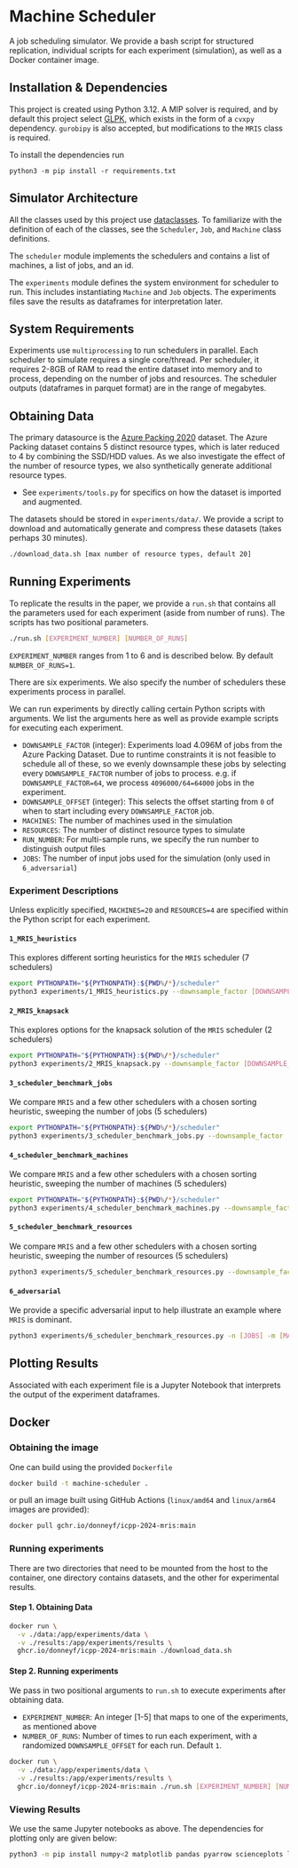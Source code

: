 # Machine Scheduler

A job scheduling simulator. We provide a bash script for structured replication, individual scripts for each experiment (simulation), as well as a Docker container image.

## Installation & Dependencies

This project is created using Python 3.12. A MIP solver is required, and by default this project select [GLPK](https://www.gnu.org/software/glpk/), which exists in the form of a `cvxpy` dependency. `gurobipy` is also accepted, but modifications to the `MRIS` class is required.

To install the dependencies run

```
python3 -m pip install -r requirements.txt
```

## Simulator Architecture

All the classes used by this project use [dataclasses](https://docs.python.org/3/library/dataclasses.html). To familiarize with the definition of each of the classes, see the `Scheduler`, `Job`, and `Machine` class definitions.

The `scheduler` module implements the schedulers and contains a list of machines, a list of jobs, and an id.

The `experiments` module defines the system environment for scheduler to run. This includes instantiating `Machine` and `Job` objects. The experiments files save the results as dataframes for interpretation later.

## System Requirements

Experiments use `multiprocessing` to run schedulers in parallel. Each scheduler to simulate requires a single core/thread. Per scheduler, it requires 2-8GB of RAM to read the entire dataset into memory and to process, depending on the number of jobs and resources. The scheduler outputs (dataframes in parquet format) are in the range of megabytes.

## Obtaining Data

The primary datasource is the [Azure Packing 2020](https://github.com/Azure/AzurePublicDataset/blob/master/AzureTracesForPacking2020.md) dataset. The Azure Packing dataset contains 5 distinct resource types, which is later reduced to 4 by combining the SSD/HDD values. As we also investigate the effect of the number of resource types, we also synthetically generate additional resource types. 
- See `experiments/tools.py` for specifics on how the dataset is imported and augmented.

The datasets should be stored in `experiments/data/`. We provide a script to download and automatically generate and compress these datasets (takes perhaps 30 minutes).

```bash
./download_data.sh [max number of resource types, default 20]
```

## Running Experiments

To replicate the results in the paper, we provide a `run.sh` that contains all the parameters used for each experiment (aside from number of runs). The scripts has two positional parameters.

```bash
./run.sh [EXPERIMENT_NUMBER] [NUMBER_OF_RUNS]
```

`EXPERIMENT_NUMBER` ranges from 1 to 6 and is described below. By default `NUMBER_OF_RUNS=1`.

There are six experiments. We also specify the number of schedulers these experiments process in parallel.

We can run experiments by directly calling certain Python scripts with arguments. We list the arguments here as well as provide example scripts for executing each experiment.

- `DOWNSAMPLE_FACTOR` (integer): Experiments load 4.096M of jobs from the Azure Packing Dataset. Due to runtime constraints it is not feasible to schedule all of these, so we evenly downsample these jobs by selecting every `DOWNSAMPLE_FACTOR` number of jobs to process. e.g. if `DOWNSAMPLE_FACTOR=64`, we process `4096000/64=64000` jobs in the experiment.
- `DOWNSAMPLE_OFFSET` (integer): This selects the offset starting from `0` of when to start including every `DOWNSAMPLE_FACTOR` job.
- `MACHINES`: The number of machines used in the simulation
- `RESOURCES`: The number of distinct resource types to simulate
- `RUN_NUMBER`: For multi-sample runs, we specify the run number to distinguish output files
- `JOBS`: The number of input jobs used for the simulation (only used in `6_adversarial`)

### Experiment Descriptions

Unless explicitly specified, `MACHINES=20` and `RESOURCES=4` are specified within the Python script for each experiment.

#### `1_MRIS_heuristics`

This explores different sorting heuristics for the `MRIS` scheduler (7 schedulers)

```bash
export PYTHONPATH="${PYTHONPATH}:${PWD%/*}/scheduler"
python3 experiments/1_MRIS_heuristics.py --downsample_factor [DOWNSAMPLE_FACTOR] --downsample_offset [DOWNSAMPLE_OFFSET] --run [RUN_NUMBER]
```

#### `2_MRIS_knapsack`

This explores options for the knapsack solution of the `MRIS` scheduler (2 schedulers)

```bash
export PYTHONPATH="${PYTHONPATH}:${PWD%/*}/scheduler"
python3 experiments/2_MRIS_knapsack.py --downsample_factor [DOWNSAMPLE_FACTOR] --downsample_offset [DOWNSAMPLE_OFFSET] --run [RUN_NUMBER]
```

#### `3_scheduler_benchmark_jobs`

We compare `MRIS` and a few other schedulers with a chosen sorting heuristic, sweeping the number of jobs (5 schedulers)

```bash
export PYTHONPATH="${PYTHONPATH}:${PWD%/*}/scheduler"
python3 experiments/3_scheduler_benchmark_jobs.py --downsample_factor [DOWNSAMPLE_FACTOR] --downsample_offset [DOWNSAMPLE_OFFSET] --run [RUN_NUMBER]
```

#### `4_scheduler_benchmark_machines`

We compare `MRIS` and a few other schedulers with a chosen sorting heuristic, sweeping the number of machines (5 schedulers)

```bash
export PYTHONPATH="${PYTHONPATH}:${PWD%/*}/scheduler"
python3 experiments/4_scheduler_benchmark_machines.py --downsample_factor [DOWNSAMPLE_FACTOR] --downsample_offset [DOWNSAMPLE_OFFSET] --run [RUN_NUMBER] -m [MACHINES]
```

#### `5_scheduler_benchmark_resources`

We compare `MRIS` and a few other schedulers with a chosen sorting heuristic, sweeping the number of resources (5 schedulers)

```bash
python3 experiments/5_scheduler_benchmark_resources.py --downsample_factor [DOWNSAMPLE_FACTOR] --downsample_offset [DOWNSAMPLE_OFFSET] --run [RUN_NUMBER] -r [RESOURCES]
```

#### `6_adversarial`

We provide a specific adversarial input to help illustrate an example where `MRIS` is dominant.

```bash
python3 experiments/6_scheduler_benchmark_resources.py -n [JOBS] -m [MACHINES] --run [RUN_NUMBER] -r [RESOURCES]
```

## Plotting Results

Associated with each experiment file is a Jupyter Notebook that interprets the output of the experiment dataframes.


## Docker

### Obtaining the image

One can build using the provided `Dockerfile`

```bash
docker build -t machine-scheduler .
```

or pull an image built using GitHub Actions (`linux/amd64` and `linux/arm64` images are provided):

```bash
docker pull gchr.io/donneyf/icpp-2024-mris:main
```

### Running experiments

There are two directories that need to be mounted from the host to the container, one directory contains datasets, and the other for experimental results.

#### Step 1. Obtaining Data

```bash
docker run \
  -v ./data:/app/experiments/data \
  -v ./results:/app/experiments/results \
  ghcr.io/donneyf/icpp-2024-mris:main ./download_data.sh
```

#### Step 2. Running experiments

We pass in two positional arguments to `run.sh` to execute experiments after obtaining data.

- `EXPERIMENT_NUMBER`: An integer [1-5] that maps to one of the experiments, as mentioned above
- `NUMBER_OF_RUNS`: Number of times to run each experiment, with a randomized `DOWNSAMPLE_OFFSET` for each run. Default `1`.

```bash
docker run \
  -v ./data:/app/experiments/data \
  -v ./results:/app/experiments/results \
  ghcr.io/donneyf/icpp-2024-mris:main ./run.sh [EXPERIMENT_NUMBER] [NUMBER_OF_RUNS]
```

### Viewing Results

We use the same Jupyter notebooks as above. The dependencies for plotting only are given below:

```bash
python3 -m pip install numpy<2 matplotlib pandas pyarrow scienceplots lz4 notebook
```